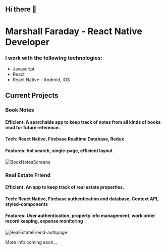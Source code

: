 

## Hi there 👋


# Marshall Faraday - React Native Developer


### I work with the following technologies:

* Javascript
* React
* React Native - Android, iOS

## Current Projects

### Book Notes

#### Efficient. A searchable app to keep track of notes from all kinds of books read for future reference.

#### Tech: React Native, Firebase Realtime Database, Redux

#### Features: hot search, single-page, efficient layout

![BookNotesScreens](https://user-images.githubusercontent.com/57548521/115157731-e1281a00-a058-11eb-8e53-24bdebbc3bab.png)

### Real Estate Friend

#### Efficient. An app to keep track of real estate properties.

#### Tech: React Native, Firebase authentication and database, Context API, styled-components

#### Features: User authentication, property info management, work order record keeping, expense monitoring

![RealEstateFriend-authpage](https://user-images.githubusercontent.com/57548521/115976903-8dc63800-a540-11eb-8ad8-21531f3b0038.png)

More info coming soon...
